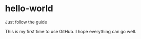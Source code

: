 # hello-world
Just follow the guide

This is my first time to use GitHub. I hope everything can go well.
